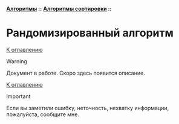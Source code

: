**[Алгоритмы](../../README.md#algorithms) ::** 
**[Алгоритмы сортировки](../../README.md#algorithms-sort) ::**
# Рандомизированный алгоритм

<!--

-->

[К оглавлению](../../README.md#algorithms-sort)

> [!WARNING]
> Документ в работе. Скоро здесь появится описание.

[К оглавлению](../../README.md#algorithms-sort)

> [!IMPORTANT]
> Если вы заметили ошибку, неточность, нехватку информации, пожалуйста, сообщите мне.

